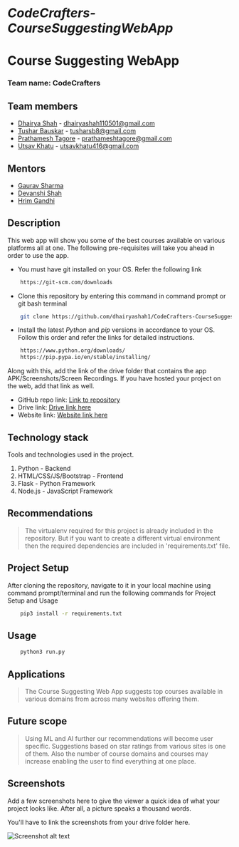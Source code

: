 # *CodeCrafters-CourseSuggestingWebApp*

# __Course Suggesting WebApp__

### Team name: CodeCrafters

## Team members
* [Dhairya Shah](https://github.com/dhairyashah1) - dhairyashah110501@gmail.com
* [Tushar Bauskar](https://github.com/tusharb12-hash) - tusharsb8@gmail.com
* [Prathamesh Tagore](https://github.com/meshtag) - prathameshtagore@gmail.com
* [Utsav Khatu](https://github.com/utsavk28) - utsavkhatu416@gmail.com

## Mentors
* [Gaurav Sharma](https://github.com/Leovaldez42)
* [Devanshi Shah](https://github.com/Devanshi1500)
* [Hrim Gandhi](https://github.com/hrimG)

## Description
This web app will show you some of the best courses available on various platforms all at one. The following pre-requisites will take you ahead in order to use the app.

* You must have git installed on your OS. Refer the following link  
```bash
    https://git-scm.com/downloads
```
* Clone this repository by entering this command in command prompt or git bash terminal 
```bash
    git clone https://github.com/dhairyashah1/CodeCrafters-CourseSuggestingWebApp
```
* Install the latest *Python* and *pip* versions in accordance to your OS. Follow this order and refer the links for detailed instructions.  
```bash
    https://www.python.org/downloads/
    https://pip.pypa.io/en/stable/installing/
```
Along with this, add the link of the drive folder that contains the app APK/Screenshots/Screen Recordings. If you have hosted your project on the web, add that link as well.

* GitHub repo link: [Link to repository](https://github.com/dhairyashah1/CodeCrafters-CourseSuggestingWebApp)
* Drive link: [Drive link here](https://drive.google.com/file/d/1ZHcTog-5BTn41gTJkB6yAp1o6ARrfOn-/view?usp=sharing)
* Website link: [Website link here](https://coursespot.herokuapp.com)

## Technology stack

Tools and technologies used in the project.

1. Python - Backend
2. HTML/CSS/JS/Bootstrap - Frontend
3. Flask - Python Framework
4. Node.js - JavaScript Framework

## Recommendations
>The virtualenv required for this project is already included in the repository. But if you want to create a different virtual environment then the required dependencies are included in 'requirements.txt' file.

## Project Setup
After cloning the repository, navigate to it in your local machine using command prompt/terminal and run the following commands for Project Setup and Usage
```sh
    pip3 install -r requirements.txt
```

## Usage
```bash
    python3 run.py
```

## Applications
>The Course Suggesting Web App suggests top courses available in various domains from across many websites offering them.

## Future scope
>Using ML and AI further our recommendations will become user specific. Suggestions based on star ratings from various sites is one of them. Also the number of course domains and courses may increase enabling the user to find everything at one place. 

## Screenshots
Add a few screenshots here to give the viewer a quick idea of what your project looks like. After all, a picture speaks a thousand words.

You'll have to link the screenshots from your drive folder here.

![Screenshot alt text](https://edtimes.in/wp-content/uploads/2018/09/NikeMeme10-640x633.jpg "Here is a screenshot")

